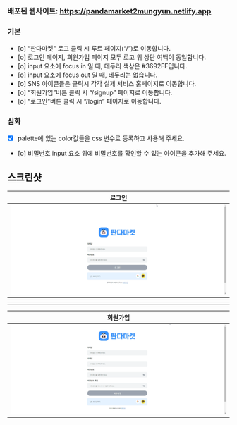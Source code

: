 

### 배포된 웹사이트: https://pandamarket2mungyun.netlify.app

### 기본

  - [o] “판다마켓" 로고 클릭 시 루트 페이지(“/”)로 이동합니다.
  - [o] 로그인 페이지, 회원가입 페이지 모두 로고 위 상단 여백이 동일합니다.
  - [o] input 요소에 focus in 일 때, 테두리 색상은 #3692FF입니다.
  - [o] input 요소에 focus out 일 때, 테두리는 없습니다.
  - [o] SNS 아이콘들은 클릭시 각각 실제 서비스 홈페이지로 이동합니다.
  - [o] “회원가입”버튼 클릭 시 “/signup” 페이지로 이동합니다.
  - [o] “로그인”버튼 클릭 시 “/login” 페이지로 이동합니다.

### 심화

  - [x] palette에 있는 color값들을 css 변수로 등록하고 사용해 주세요.
  - [o] 비밀번호 input 요소 위에 비밀번호를 확인할 수 있는 아이콘을 추가해 주세요.

## 스크린샷

|                               로그인                                |
| :--------------------------------------------------------------------: |
|                <img src="images/login.png">                         |

<hr>

|                               회원가입                                |
| :--------------------------------------------------------------------: |
|                <img src="images/signup.png">                         |


